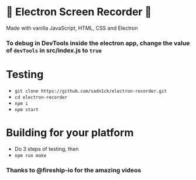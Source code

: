# 🎥 Electron Screen Recorder 🎥
Made with vanilla JavaScript, HTML, CSS and Electron
### To debug in DevTools inside the electron app, change the value of `devTools` in src/index.js to `true`
# Testing
* `git clone https://github.com/sadn1ck/electron-recorder.git`
* `cd electron-recorder`
* `npm i`
* `npm start`

# Building for your platform
* Do 3 steps of testing, then
* `npm run make`

### Thanks to @fireship-io for the amazing videos